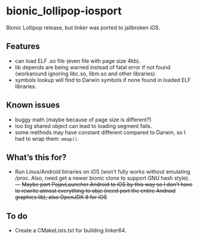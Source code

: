 # bionic_lollipop-iosport
Bionic Lollipop release, but linker was ported to jailbroken iOS.

## Features
- can load ELF .so file (even file with page size 4kb).
- lib depends are being warned instead of fatal error if not found (workaround ignoring libc.so, libm.so and other libraries).
- symbols lookup will find to Darwin symbols if none found in loaded ELF libraries.

## Known issues
- buggy math (maybe because of page size is different?)
- too big shared object can lead to loading segment fails.
- some methods may have constant different compared to Darwin, so I had to wrap them: `mmap()`.

## What’s this for?
- Run Linux/Android binaries on iOS (won’t fully works without emulating /proc. Also, need get a newer bionic clone to support GNU hash style).
— ~~Maybe port PojavLauncher Android to iOS  by this way so I don’t have to rewrite almost everything to objc (need port the entire Android graphics lib), also OpenJDK 8 for iOS~~

## To do
- Create a CMakeLists.txt for building linker64.
